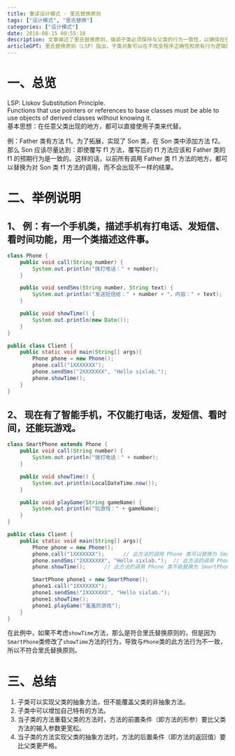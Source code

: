 ```yaml
---
title: 重读设计模式 - 里氏替换原则
tags: ["设计模式", "里氏替换"]
categories: ["设计模式"]
date: 2018-08-15 00:55:10
description: 文章阐述了里氏替换原则，强调子类必须保持与父类的行为一致性，以确保在任何父类出现的地方都能被无缝替换。
articleGPT: 里氏替换原则（LSP）指出，子类对象可以在不改变程序正确性和原有行为逻辑的前提下，替代父类对象使用。
---
```


# 一、总览

LSP: Liskov Substitution Principle.  
Functions that use pointers or references to base classes must be able to use
objects of derived classes without knowing it.  
基本思想：在任意父类出现的地方，都可以直接使用子类来代替。  
  
例：Father 类有方法 f1。为了拓展，实现了 Son 类，在 Son 类中添加方法 f2。那么 Son 应该尽量达到：即使覆写 f1 方法，覆写后的
f1 方法应该和 Father 类的 f1 的预期行为是一致的。这样的话，以前所有调用 Father 类 f1 方法的地方，都可以替换为对 Son 类 f1
方法的调用，而不会出现不一样的结果。

# 二、举例说明

## 1、 例：有一个手机类，描述手机有打电话、发短信、看时间功能，用一个类描述这件事。

```java
class Phone {
    public void call(String number) {
        System.out.println("拨打电话：" + number);
    }

    public void sendSms(String number, String text) {
        System.out.println("发送短信给：" + number + "，内容：" + text);
    }

    public void showTime() {
        System.out.println(new Date());
    }
}

public class Client {
    public static void main(String[] args){
        Phone phone = new Phone();
        phone.call("1XXXXXXX");
        phone.sendSms("2XXXXXXX", "Hello sixlab.");
        phone.showTime();
    }
}
```

## 2、 现在有了智能手机，不仅能打电话，发短信、看时间，还能玩游戏。

```java
class SmartPhone extends Phone {
    public void call(String number) {
        System.out.println("拨打电话：" + number);
    }

    public void showTime() {
        System.out.println(LocalDateTime.now());
    }

    public void playGame(String gameName) {
        System.out.println("玩游戏：" + gameName);
    }
}

public class Client {
    public static void main(String[] args){
        Phone phone = new Phone();
        phone.call("1XXXXXXX");      // 此方法的调用 Phone 类可以替换为 SmartPhone 类，因为虽然覆写，但行为是一致的
        phone.sendSms("2XXXXXXX", "Hello sixlab.");  // 此方法的调用 Phone 类也可以替换为 SmartPhone 类，因为没有覆写，行为一致
        phone.showTime();      // 此方法的调用 Phone 类不能替换为 SmartPhone 类，因为覆写后修改了行为，行为不一致

        SmartPhone phone1 = new SmartPhone();
        phone1.call("1XXXXXXX");
        phone1.sendSms("2XXXXXXX", "Hello sixlab.");
        phone1.showTime();
        phone1.playGame("羞羞的游戏");
    }
}
```

在此例中，如果不考虑`showTime`方法，那么是符合里氏替换原则的，但是因为`SmartPhone`类修改了`showTime`方法的行为，导致与`Phone`类的此方法行为不一致，所以不符合里氏替换原则。

# 三、总结

  1. 子类可以实现父类的抽象方法，但不能覆盖父类的非抽象方法。
  2. 子类中可以增加自己特有的方法。
  3. 当子类的方法重载父类的方法时，方法的前置条件（即方法的形参）要比父类方法的输入参数更宽松。
  4. 当子类的方法实现父类的抽象方法时，方法的后置条件（即方法的返回值）要比父类更严格。
